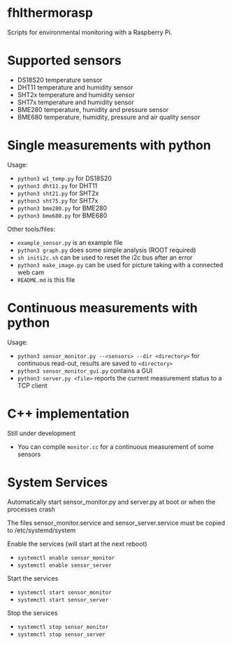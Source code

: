 # fhlthermorasp

Scripts for environmental monitoring with a Raspberry Pi.

# Supported sensors

- DS18S20 temperature sensor
- DHT11 temperature and humidity sensor
- SHT2x temperature and humidity sensor
- SHT7x temperature and humidity sensor
- BME280 temperature, humidity and pressure sensor
- BME680 temperature, humidity, pressure and air quality sensor

# Single measurements with python

Usage:

- `python3 w1_temp.py` for DS18S20
- `python3 dht11.py` for DHT11
- `python3 sht21.py` for SHT2x
- `python3 sht75.py` for SHT7x
- `python3 bme280.py` for BME280
- `python3 bme680.py` for BME680

Other tools/files:

- `example_sensor.py` is an example file
- `python3 graph.py` does some simple analysis (ROOT required)
- `sh initi2c.sh` can be used to reset the i2c bus after an error
- `python3 make_image.py` can be used for picture taking with a connected web cam
- `README.md` is this file

# Continuous measurements with python

Usage:

- `python3 sensor_monitor.py --<sensors> --dir <directory>` for continuous read-out, results are saved to `<directory>`
- `python3 sensor_monitor_gui.py` contains a GUI
- `python3 server.py <file>` reports the current measurement status to a TCP client


# C++ implementation

Still under development

- You can compile `monitor.cc` for a continuous measurement of some sensors


# System Services

Automatically start sensor_monitor.py and server.py at boot or when the processes crash

The files sensor_monitor.service and sensor_server.service must be copied to /etc/systemd/system
 
Enable the services (will start at the next reboot)

- `systemctl enable sensor_monitor`
- `systemctl enable sensor_server`

Start the services
- `systemctl start sensor_monitor`
- `systemctl start sensor_server`

Stop the services
- `systemctl stop sensor_monitor`
- `systemctl stop sensor_server`

